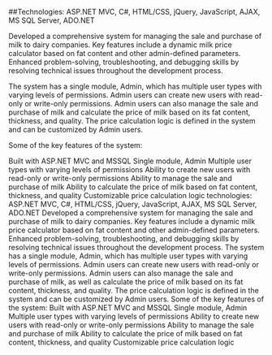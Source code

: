 ##Technologies: ASP.NET MVC, C#, HTML/CSS, jQuery, JavaScript, AJAX, MS SQL Server, ADO.NET

Developed a comprehensive system for managing the sale and purchase of milk to dairy companies. Key features include a dynamic milk price calculator based on fat content and other admin-defined parameters. Enhanced problem-solving, troubleshooting, and debugging skills by resolving technical issues throughout the development process.

The system has a single module, Admin, which has multiple user types with varying levels of permissions. Admin users can create new users with read-only or write-only permissions. Admin users can also manage the sale and purchase of milk and calculate the price of milk based on its fat content, thickness, and quality. The price calculation logic is defined in the system and can be customized by Admin users.

Some of the key features of the system:

Built with ASP.NET MVC and MSSQL
Single module, Admin
Multiple user types with varying levels of permissions
Ability to create new users with read-only or write-only permissions
Ability to manage the sale and purchase of milk
Ability to calculate the price of milk based on fat content, thickness, and quality
Customizable price calculation logic technologies: ASP.NET MVC, C#, HTML/CSS, jQuery, JavaScript, AJAX, MS SQL Server, ADO.NET Developed a comprehensive system for managing the sale and purchase of milk to dairy companies. Key features include a dynamic milk price calculator based on fat content and other admin-defined parameters. Enhanced problem-solving, troubleshooting, and debugging skills by resolving technical issues throughout the development process. The system has a single module, Admin, which has multiple user types with varying levels of permissions. Admin users can create new users with read-only or write-only permissions. Admin users can also manage the sale and purchase of milk, as well as calculate the price of milk based on its fat content, thickness, and quality. The price calculation logic is defined in the system and can be customized by Admin users. Some of the key features of the system: Built with ASP.NET MVC and MSSQL Single module, Admin Multiple user types with varying levels of permissions Ability to create new users with read-only or write-only permissions Ability to manage the sale and purchase of milk Ability to calculate the price of milk based on fat content, thickness, and quality Customizable price calculation logic
